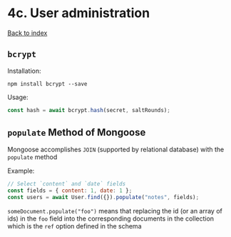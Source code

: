 # 4c. User administration

[Back to index](../README.md)

## `bcrypt`

Installation:

```shell
npm install bcrypt --save
```

Usage:

```js
const hash = await bcrypt.hash(secret, saltRounds);
```

## `populate` Method of Mongoose

Mongoose accomplishes `JOIN` (supported by relational database) with the `populate` method

Example:

```js
// Select `content` and `date` fields
const fields = { content: 1, date: 1 };
const users = await User.find({}).populate("notes", fields);
```

`someDocument.populate("foo")` means that replacing the id (or an array of ids) in the `foo` field into the corresponding documents in the collection which is the `ref` option defined in the schema
